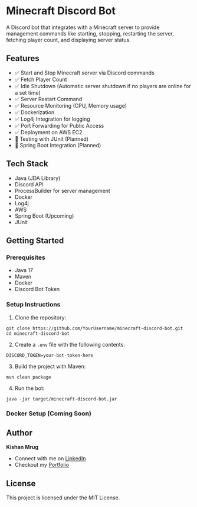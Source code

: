 # Minecraft Discord Bot

A Discord bot that integrates with a Minecraft server to provide management commands like starting, stopping, restarting the server, fetching player count, and displaying server status.

## Features

- ✅ Start and Stop Minecraft server via Discord commands
- ✅ Fetch Player Count
- ✅ Idle Shutdown (Automatic server shutdown if no players are online for a set time)
- ✅ Server Restart Command
- ✅ Resource Monitoring (CPU, Memory usage)
- ✅ Dockerization
- ✅ Log4j Integration for logging
- ✅ Port Forwarding for Public Access
- ✅ Deployment on AWS EC2
- 🔄 Testing with JUnit (Planned)
- 🔄 Spring Boot Integration (Planned)

## Tech Stack

- Java (JDA Library)
- Discord API
- ProcessBuilder for server management
- Docker
- Log4j
- AWS
- Spring Boot (Upcoming)
- JUnit

## Getting Started

### Prerequisites
- Java 17
- Maven
- Docker
- Discord Bot Token

### Setup Instructions
1. Clone the repository:
```
git clone https://github.com/YourUsername/minecraft-discord-bot.git
cd minecraft-discord-bot
```

2. Create a `.env` file with the following contents:
```
DISCORD_TOKEN=your-bot-token-here
```

3. Build the project with Maven:
```
mvn clean package
```

4. Run the bot:
```
java -jar target/minecraft-discord-bot.jar
```

### Docker Setup (Coming Soon) 

## Author
**Kishan Mrug**

- Connect with me on [LinkedIn](https://www.linkedin.com/in/kishan-mrug/)
- Checkout my [Portfolio](https://kishanmrug.dev/)

## License

This project is licensed under the MIT License.